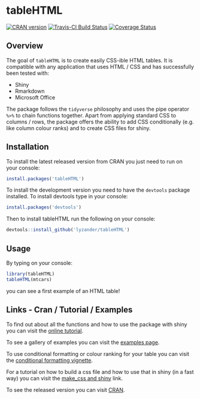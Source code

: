 # tableHTML

[![CRAN version](http://www.r-pkg.org/badges/version/tableHTML)](https://cran.r-project.org/package=tableHTML)
[![Travis-CI Build Status](https://travis-ci.org/LyzandeR/tableHTML.svg?branch=master)](https://travis-ci.org/LyzandeR/tableHTML)
[![Coverage Status](https://codecov.io/gh/lyzander/tableHTML/branch/master/graph/badge.svg)](https://codecov.io/gh/lyzander/tableHTML?branch=master)

## Overview

The goal of `tableHTML` is to create easily CSS-ible HTML tables. It is compatible with any application that uses HTML / CSS and has successfully been tested with:

* Shiny
* Rmarkdown
* Microsoft Office

The package follows the `tidyverse` philosophy and uses the pipe operator `%>%` to chain functions together. Apart from applying standard CSS to columns / rows, the package offers the ability to add CSS conditionally (e.g. like column colour ranks) and to create CSS files for shiny.

## Installation

To install the latest released version from CRAN you just need to run on your console:

```r
install.packages('tableHTML')
```

To install the development version you need to have the `devtools` package installed. To install devtools type in your console: 

```R
install.packages('devtools')
```

Then to install tableHTML run the following on your console:

```R
devtools::install_github('lyzander/tableHTML')
```

## Usage

By typing on your console:

```R
library(tableHTML)
tableHTML(mtcars)
```

you can see a first example of an HTML table!

## Links - Cran / Tutorial / Examples

To find out about all the functions and how to use the package with shiny you can visit the [online tutorial](https://cran.r-project.org/package=tableHTML/vignettes/tableHTML.html).

To see a gallery of examples you can visit the [examples page](https://cran.r-project.org/package=tableHTML/vignettes/examples.html).

To use conditional formatting or colour ranking for your table you can visit the [conditional formatting vignette](https://cran.r-project.org/web/packages/tableHTML/vignettes/conditional_column.html).

For a tutorial on how to build a css file and how to use that in shiny (in a fast way) you can visit the [make_css and shiny](https://cran.r-project.org/package=tableHTML/vignettes/make_css.html) link. 

To see the released version you can visit [CRAN](https://cran.r-project.org/package=tableHTML).
